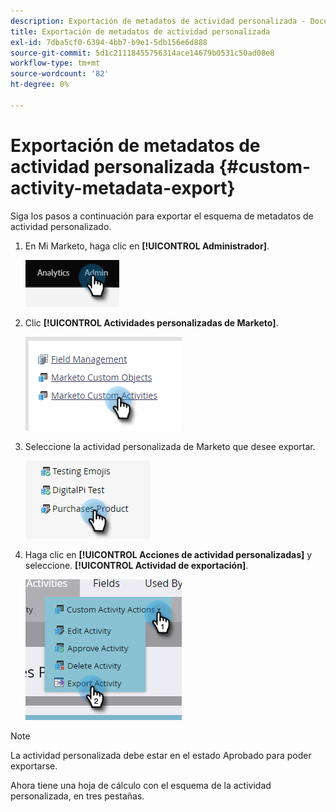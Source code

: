 ```yaml
---
description: Exportación de metadatos de actividad personalizada - Documentos de Marketo - Documentación del producto
title: Exportación de metadatos de actividad personalizada
exl-id: 7dba5cf0-6394-4bb7-b9e1-5db156e6d888
source-git-commit: 5d1c21118455756314ace14679b0531c50ad08e8
workflow-type: tm+mt
source-wordcount: '82'
ht-degree: 0%

---
```


# Exportación de metadatos de actividad personalizada {#custom-activity-metadata-export}

Siga los pasos a continuación para exportar el esquema de metadatos de actividad personalizado.

1. En Mi Marketo, haga clic en **[!UICONTROL Administrador]**.

   ![](assets/custom-activity-metadata-export-1.png)

1. Clic **[!UICONTROL Actividades personalizadas de Marketo]**.

   ![](assets/custom-activity-metadata-export-2.png)

1. Seleccione la actividad personalizada de Marketo que desee exportar.

   ![](assets/custom-activity-metadata-export-3.png)

1. Haga clic en **[!UICONTROL Acciones de actividad personalizadas]** y seleccione. **[!UICONTROL Actividad de exportación]**.

   ![](assets/custom-activity-metadata-export-4.png)

>[!NOTE]
>
>La actividad personalizada debe estar en el estado Aprobado para poder exportarse.

Ahora tiene una hoja de cálculo con el esquema de la actividad personalizada, en tres pestañas.
